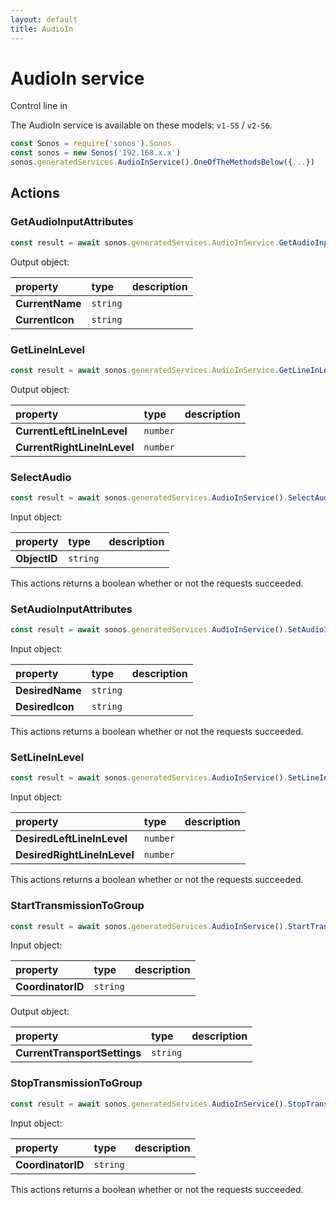 ```yaml
---
layout: default
title: AudioIn
---
```

# AudioIn service

Control line in

The AudioIn service is available on these models: `v1-S5` / `v2-S6`.

```js
const Sonos = require('sonos').Sonos
const sonos = new Sonos('192.168.x.x')
sonos.generatedServices.AudioInService().OneOfTheMethodsBelow({...})
```

## Actions

### GetAudioInputAttributes

```js
const result = await sonos.generatedServices.AudioInService.GetAudioInputAttributes();
```

Output object:

| property | type | description |
|:----------|:-----|:------------|
| **CurrentName** | `string` |  |
| **CurrentIcon** | `string` |  |

### GetLineInLevel

```js
const result = await sonos.generatedServices.AudioInService.GetLineInLevel();
```

Output object:

| property | type | description |
|:----------|:-----|:------------|
| **CurrentLeftLineInLevel** | `number` |  |
| **CurrentRightLineInLevel** | `number` |  |

### SelectAudio

```js
const result = await sonos.generatedServices.AudioInService().SelectAudio({ ObjectID:... });
```

Input object:

| property | type | description |
|:----------|:-----|:------------|
| **ObjectID** | `string` |  |

This actions returns a boolean whether or not the requests succeeded.

### SetAudioInputAttributes

```js
const result = await sonos.generatedServices.AudioInService().SetAudioInputAttributes({ DesiredName:..., DesiredIcon:... });
```

Input object:

| property | type | description |
|:----------|:-----|:------------|
| **DesiredName** | `string` |  |
| **DesiredIcon** | `string` |  |

This actions returns a boolean whether or not the requests succeeded.

### SetLineInLevel

```js
const result = await sonos.generatedServices.AudioInService().SetLineInLevel({ DesiredLeftLineInLevel:..., DesiredRightLineInLevel:... });
```

Input object:

| property | type | description |
|:----------|:-----|:------------|
| **DesiredLeftLineInLevel** | `number` |  |
| **DesiredRightLineInLevel** | `number` |  |

This actions returns a boolean whether or not the requests succeeded.

### StartTransmissionToGroup

```js
const result = await sonos.generatedServices.AudioInService().StartTransmissionToGroup({ CoordinatorID:... });
```

Input object:

| property | type | description |
|:----------|:-----|:------------|
| **CoordinatorID** | `string` |  |

Output object:

| property | type | description |
|:----------|:-----|:------------|
| **CurrentTransportSettings** | `string` |  |

### StopTransmissionToGroup

```js
const result = await sonos.generatedServices.AudioInService().StopTransmissionToGroup({ CoordinatorID:... });
```

Input object:

| property | type | description |
|:----------|:-----|:------------|
| **CoordinatorID** | `string` |  |

This actions returns a boolean whether or not the requests succeeded.

